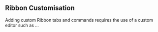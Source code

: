 ## Ribbon Customisation

Adding custom Ribbon tabs and commands requires the use of a custom editor such as ...
